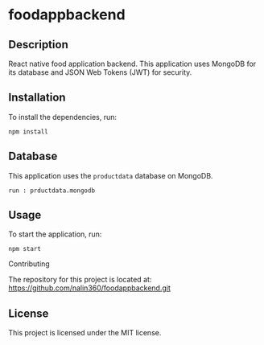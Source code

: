 # foodappbackend

## Description

React native food application backend. This application uses MongoDB for its database and JSON Web Tokens (JWT) for security.

## Installation

To install the dependencies, run: 

`npm install `

## Database

This application uses the `productdata` database on MongoDB.

```
run : prductdata.mongodb
```


## Usage

To start the application, run: 

`npm start`

    

Contributing

The repository for this project is located at: https://github.com/nalin360/foodappbackend.git

## License

This project is licensed under the MIT license.
